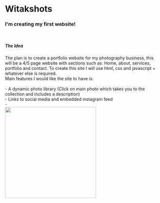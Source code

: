 # Witakshots
<h3>I'm creating my first website!</h3><br>
<h5>The Idea</h5>
<p>The plan is to create a portfolio website for my photography business, this will be a 4/5 page website with sections such as: Home, about, services, portfolio and contact. To create this site I will use html, css and javascript + whatever else is required.<br> Main features I would like the site to have is:<br><br>
 - A dynamic photo library (Click on main photo which takes you to the collection and includes a description)<br>
 - Links to social media and embedded instagram feed<br>
 - 
<br>
<img src="https://scontent-lcy1-1.xx.fbcdn.net/v/t1.6435-9/201218701_102791528720650_3452363024116254127_n.png?_nc_cat=111&ccb=1-7&_nc_sid=09cbfe&_nc_ohc=uxSd8aBRApAAX_fz4XB&tn=xLay-4rgodP_nRXJ&_nc_ht=scontent-lcy1-1.xx&oh=00_AT9o9BaVVhS-_2whA1uuIKFxQj_BRBsrKtksoNsApzOivA&oe=62C8BE80" width="300">
